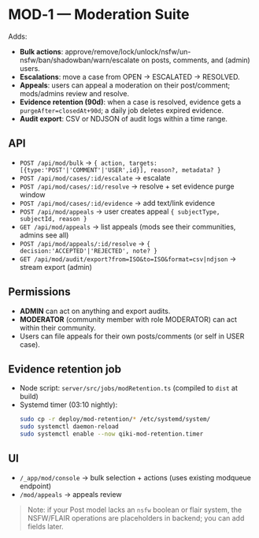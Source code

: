 # MOD‑1 — Moderation Suite

Adds:
- **Bulk actions**: approve/remove/lock/unlock/nsfw/un-nsfw/ban/shadowban/warn/escalate on posts, comments, and (admin) users.
- **Escalations**: move a case from OPEN → ESCALATED → RESOLVED.
- **Appeals**: users can appeal a moderation on their post/comment; mods/admins review and resolve.
- **Evidence retention (90d)**: when a case is resolved, evidence gets a `purgeAfter=closedAt+90d`; a daily job deletes expired evidence.
- **Audit export**: CSV or NDJSON of audit logs within a time range.

## API
- `POST /api/mod/bulk` → `{ action, targets:[{type:'POST'|'COMMENT'|'USER',id}], reason?, metadata? }`
- `POST /api/mod/cases/:id/escalate` → escalate
- `POST /api/mod/cases/:id/resolve` → resolve + set evidence purge window
- `POST /api/mod/cases/:id/evidence` → add text/link evidence
- `POST /api/mod/appeals` → user creates appeal `{ subjectType, subjectId, reason }`
- `GET /api/mod/appeals` → list appeals (mods see their communities, admins see all)
- `POST /api/mod/appeals/:id/resolve` → `{ decision:'ACCEPTED'|'REJECTED', note? }`
- `GET /api/mod/audit/export?from=ISO&to=ISO&format=csv|ndjson` → stream export (admin)

## Permissions
- **ADMIN** can act on anything and export audits.
- **MODERATOR** (community member with role MODERATOR) can act within their community.
- Users can file appeals for their own posts/comments (or self in USER case).

## Evidence retention job
- Node script: `server/src/jobs/modRetention.ts` (compiled to `dist` at build)
- Systemd timer (03:10 nightly):
  ```bash
  sudo cp -r deploy/mod-retention/* /etc/systemd/system/
  sudo systemctl daemon-reload
  sudo systemctl enable --now qiki-mod-retention.timer
  ```

## UI
- `/_app/mod/console` → bulk selection + actions (uses existing modqueue endpoint)
- `/mod/appeals` → appeals review

> Note: if your Post model lacks an `nsfw` boolean or flair system, the NSFW/FLAIR operations are placeholders in backend; you can add fields later.

